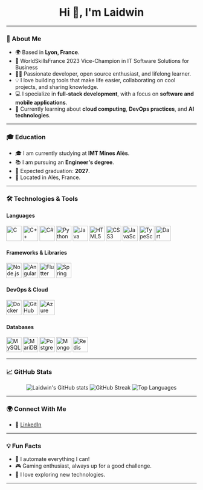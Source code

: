 <h1 align="center">Hi 👋, I'm Laidwin</h1>

---

### 🚀 About Me

- 🌍 Based in **Lyon, France**.
- 🥈 WorldSkillsFrance 2023 Vice-Champion in IT Software Solutions for Business
- 🧑‍💻 Passionate developer, open source enthusiast, and lifelong learner.
- 💡 I love building tools that make life easier, collaborating on cool projects, and sharing knowledge.
- 💻 I specialize in **full-stack development**, with a focus on **software and mobile applications**.
- 🌱 Currently learning about **cloud computing**, **DevOps practices**, and **AI technologies**.

---

### 🎓 Education

- 🎓 I am currently studying at **IMT Mines Alès**.
- 📚 I am pursuing an **Engineer's degree**.
- 📅 Expected graduation: **2027**.
- 📍 Located in Alès, France.

---

### 🛠️ Technologies & Tools

#### Languages

<p>
    <img src="https://cdn.jsdelivr.net/gh/devicons/devicon/icons/c/c-original.svg" alt="C" width="40" height="40"/>
    <img src="https://cdn.jsdelivr.net/gh/devicons/devicon/icons/cplusplus/cplusplus-original.svg" alt="C++" width="40" height="40"/>
    <img src="https://cdn.jsdelivr.net/gh/devicons/devicon/icons/csharp/csharp-original.svg" alt="C#" width="40" height="40"/>
    <img src="https://cdn.jsdelivr.net/gh/devicons/devicon/icons/python/python-original.svg" alt="Python" width="40" height="40"/>
    <img src="https://cdn.jsdelivr.net/gh/devicons/devicon/icons/java/java-original.svg" alt="Java" width="40" height="40"/>
    <img src="https://cdn.jsdelivr.net/gh/devicons/devicon/icons/html5/html5-original.svg" alt="HTML5" width="40" height="40"/>
    <img src="https://cdn.jsdelivr.net/gh/devicons/devicon/icons/css3/css3-original.svg" alt="CSS3" width="40" height="40"/>
    <img src="https://cdn.jsdelivr.net/gh/devicons/devicon/icons/javascript/javascript-original.svg" alt="JavaScript" width="40" height="40"/>
    <img src="https://cdn.jsdelivr.net/gh/devicons/devicon/icons/typescript/typescript-original.svg" alt="TypeScript" width="40" height="40"/>
    <img src="https://cdn.jsdelivr.net/gh/devicons/devicon/icons/dart/dart-original.svg" alt="Dart" width="40" height="40"/>
</p>

#### Frameworks & Libraries

<p>
    <img src="https://cdn.jsdelivr.net/gh/devicons/devicon/icons/nodejs/nodejs-original.svg" alt="Node.js" width="40" height="40"/>
    <img src="https://cdn.jsdelivr.net/gh/devicons/devicon/icons/angular/angular-original.svg" alt="Angular" width="40" height="40"/>
    <img src="https://cdn.jsdelivr.net/gh/devicons/devicon/icons/flutter/flutter-original.svg" alt="Flutter" width="40" height="40"/>
    <img src="https://cdn.jsdelivr.net/gh/devicons/devicon/icons/spring/spring-original.svg" alt="Spring" width="40" height="40"/>
</p>

#### DevOps & Cloud

<p>
    <img src="https://cdn.jsdelivr.net/gh/devicons/devicon/icons/docker/docker-original.svg" alt="Docker" width="40" height="40"/>
    <img src="https://cdn.jsdelivr.net/gh/devicons/devicon/icons/github/github-original.svg" alt="GitHub" width="40" height="40"/>
    <img src="https://cdn.jsdelivr.net/gh/devicons/devicon/icons/azure/azure-original.svg" alt="Azure" width="40" height="40"/>
</p>

#### Databases

<p>
    <img src="https://cdn.jsdelivr.net/gh/devicons/devicon/icons/mysql/mysql-original.svg" alt="MySQL" width="40" height="40"/>
    <img src="https://cdn.jsdelivr.net/gh/devicons/devicon/icons/mariadb/mariadb-original.svg" alt="MariDB" width="40" height="40"/>
    <img src="https://cdn.jsdelivr.net/gh/devicons/devicon/icons/postgresql/postgresql-original.svg" alt="PostgreSQL" width="40" height="40"/>
    <img src="https://cdn.jsdelivr.net/gh/devicons/devicon/icons/mongodb/mongodb-original.svg" alt="MongoDB" width="40" height="40"/>
    <img src="https://cdn.jsdelivr.net/gh/devicons/devicon/icons/redis/redis-original.svg" alt="Redis" width="40" height="40"/>
</p>

---

### 📈 GitHub Stats

<p align="center">
  <img src="https://github-readme-stats.vercel.app/api?username=Laidwin&show_icons=true&theme=github_dark_dimmed" alt="Laidwin's GitHub stats"/>
  <img src="https://github-readme-streak-stats.herokuapp.com/?user=Laidwin&theme=github_dark_dimmed" alt="GitHub Streak"/>
  <img src="https://github-readme-stats.vercel.app/api/top-langs/?username=Laidwin&layout=compact&theme=github_dark_dimmed" alt="Top Languages"/>
</p>

---

### 🌍 Connect With Me

- 💼 [LinkedIn](https://www.linkedin.com/in/william-machecourt)

---

### 💡 Fun Facts

- 🤖 I automate everything I can!
- 🎮 Gaming enthusiast, always up for a good challenge.
- 🌌 I love exploring new technologies.

---
